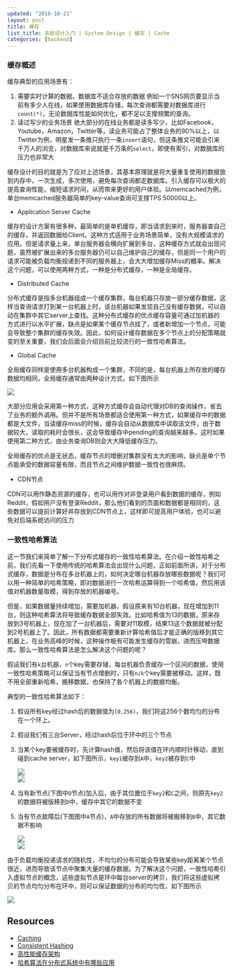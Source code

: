 ```yaml
---
updated: "2018-10-21"
layout: post
title: 缓存
list_title: 系统设计入门 | System Design | 缓存 | Cache
categories: [backend]
---
```


### 缓存概述

缓存典型的应用场景有：

1. 需要实时计算的数据，数据库不适合存放的数据
    例如一个SNS网页要显示当前有多少人在线，如果使用数据库存储，每次查询都需要对数据库进行`count(*)`，无论数据库性能如何优化，都不足以支撑频繁的查询。
2. 读过写少的业务场景
    绝大部分的在线业务都是读多写少，比如Facebook，Youtube，Amazon，Twitter等，读业务可能占了整体业务的90%以上，以Twitter为例，明星发一条推只执行一条`insert`语句，但这条推文可能会引来千万人的浏览，对数据库来说就是千万条的`select`，即使有索引，对数据库的压力也非常大

缓存设计的目的就是为了应对上述场景，其基本原理就是将大量重复使用的数据放到内存中，一次生成，多次使用，避免每次查询都走数据库。引入缓存可以极大的提高查询性能，缩短请求时间，从而带来更好的用户体验。以memcached为例，单台memcached服务器简单的key-value查询可支撑TPS 50000以上。

- Application Server Cache

缓存的设计方案有很多种，最简单的是单机缓存，即当请求到来时，服务器查自己的缓存，并返回数据给Client。这种方式适用于业务场景简单，没有大规模请求的应用。但是请求量上来，单台服务器会横向扩展到多台，这种缓存方式就会出现问题，虽然被扩展出来的多台服务器仍可以自己维护自己的缓存，但是同一个用户的请求可能被负载均衡投递到不同的服务器上，会大大增加缓存Miss的概率。解决这个问题，可以使用两种方式，一种是分布式缓存，一种是全局缓存。

- Distributed Cache

分布式缓存是指多台机器组成一个缓存集群，每台机器只存放一部分缓存数据，这样当查询请求打到某一台机器上时，该台机器如果发现自己没有缓存数据，可以自动在集群中其它server上查找。这种分布式缓存的优点缓存容量可通过加机器的方式进行以水平扩展，缺点是如果某个缓存节点挂了，或者新增加一个节点，可能会导致整个集群的缓存失效。因此，如何设计缓存数据在多个节点上的分配策略就变的至关重要，我们会后面会介绍目前比较流行的一致性哈希算法。

- Global Cache

全局缓存同样是使用多台机器构成一个集群，不同的是，每台机器上所存放的缓存数据均相同，全局缓存通常由两种设计方式，如下图所示

<img src="{{site.baseurl}}/assets/images/2016/06/cache-1.png" class="md-img-center">

大部分应用会采用第一种方式，这种方式缓存会自动代理对DB的查询操作，省去了业务的额外调用。但并不是所有场景都适合使用第一种方式，如果缓存中的数据都是大文件，当读缓存miss的时候，缓存会自动从数据库中读取该文件，由于数据较大，读取的耗时会很长，这会导致缓存中pending的查询越来越多。这时如果使用第二种方式，由业务查询DB则会大大降低缓存压力。

全局缓存的优点是无状态，缓存节点的增删对集群没有太大的影响，缺点是单个节点能承受的数据容量有限，而且节点之间维护数据一致性也很麻烦。

- CDN节点

CDN可以用作静态资源的缓存，也可以用作对非登录用户看到数据的缓存，例如Reddit，假如用户没有登录Reddit，那么他们看到的页面和数据都是相同的，这些数据可以提前计算好并存放到CDN节点上，这样即可提高用户体验，也可以避免对后端系统访问的压力

### 一致性哈希算法

这一节我们来简单了解一下分布式缓存的一致性哈希算法。在介绍一致性哈希之前，我们先看一下使用传统的哈希算法会出现什么问题，正如前面所讲，对于分布式缓存，数据是分布在多台机器上的，如何决定哪台机器存放哪些数据呢？我们可以用一种简单的哈希策略，即对数据进行一次哈希运算得到一个哈希值，然后用该值对机器数量取模，得到存放的机器编号。

但是，如果数据量持续增加，需要加机器，假设原来有10台机器，现在增加到11台，则这种哈希算法将导致缓存数据全部失效。比如哈希值为13的数据，原来存放到3号机器上，现在加了一台机器后，需要对11取模，结果13这个数据就被分配到2号机器上了。因此，所有数据都需要重新计算哈希值后才能正确的版移到其它机器上，在业务高峰的时候，这种操作极有可能发生缓存的雪崩，进而压垮数据库。那么一致性哈希算法是怎么解决这个问题的呢？

假设我们有`k`台机器，`n`个key需要存储，每台机器负责缓存一个区间的数据，使用一致性哈希策略可以保证当有节点增删时，只有`n/k`个key需要被移动。这样，既不用全部重新哈希，搬移数据，也保持了各个机器上的数据均衡。

典型的一致性哈希算法如下：

1. 假设所有key经过hash后的数据值为`[0,256)`，我们将这256个数均匀的分布在一个环上。
2. 假设我们有三台Server，经过hash后位于环中的三个节点
3. 当某个key要被缓存时，先计算hash值，然后将该值在环内顺时针移动，直到碰到cache server，如下图所示，`key1`被存到`A`中，`key2`被存到`C`中

    <div class="md-flex-h md-flex-no-wrap">
    <div><img src="{{site.baseurl}}/assets/images/2016/06/con-hash-1.png"></div>
    <div><img src="{{site.baseurl}}/assets/images/2016/06/con-hash-2.png"></div>
    </div>

4. 当有新节点(下图中`D`节点)加入后，由于其位置位于`key2`和`C`之间，则原先`key2`的数据将被版移到`D`中，缓存中其它的数据不变

5. 当有节点故障后(下图图中`A`节点)，`A`中存放的所有数据将被搬移到`B`中，其它数据不影响
    
    <div class="md-flex-h md-flex-no-wrap">
    <div><img src="{{site.baseurl}}/assets/images/2016/06/con-hash-3.png"></div>
    <div><img src="{{site.baseurl}}/assets/images/2016/06/con-hash-4.png"></div>
    </div>

由于负载均衡投递请求的随机性，不均匀的分布可能会导致某些key距离某个节点很近，进而导致该节点中聚集大量的缓存数据。为了解决这个问题，一致性哈希引入虚拟节点的概念，这些虚拟节点是环中每台server的拷贝，我们将这些虚拟拷贝的节点均匀分布在环中，则可以保证数据的分布的均匀性，如下图所示

<img src="{{site.baseurl}}/assets/images/2016/06/con-hash-5.png" class="img-md-center">


## Resources

- [Caching](https://www.educative.io/collection/page/5668639101419520/5649050225344512/5643440998055936)
- [Consistent Hashing](https://en.wikipedia.org/wiki/Consistent_hashing)
- [高性能缓存架构](https://time.geekbang.org/column/article/8640)
- [哈希算法在分布式系统中有哪些应用](https://time.geekbang.org/column/article/67388)